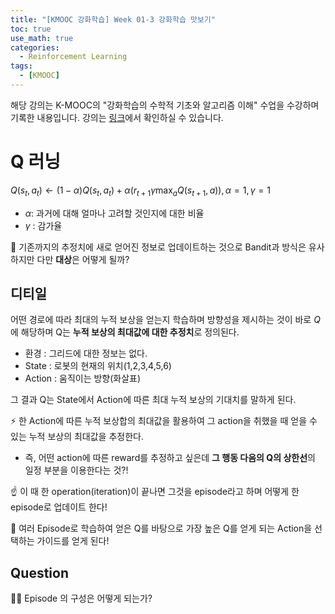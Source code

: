 ```yaml
---
title: "[KMOOC 강화학습] Week 01-3 강화학습 맛보기"
toc: true
use_math: true
categories:
  - Reinforcement Learning
tags:
  - [KMOOC]
---
```


해당 강의는 K-MOOC의 "강화학습의 수학적 기초와 알고리즘 이해" 수업을 수강하며 기록한 내용입니다. 강의는 [링크](http://www.kmooc.kr/courses/course-v1:KoreaUnivK+ku_ai_002+2020_A44/course/)에서 확인하실 수 있습니다.

# Q 러닝

$Q(s_{t},a_{t}) \gets (1-\alpha)Q(s_{t},a_{t}) + \alpha(r_{t+1} \gamma \max_{a} Q(s_{t+1},a)), \alpha=1, \gamma=1$

- $\alpha$: 과거에 대해 얼마나 고려할 것인지에 대한 비율
- $\gamma$ : 감가율

🌟 기존까지의 추정치에 새로 얻어진 정보로 업데이트하는 것으로 Bandit과 방식은 유사하지만 다만 **대상**은 어떻게 될까?

## 디티일 

어떤 경로에 따라 최대의 누적 보상을 얻는지 학습하며 방향성을 제시하는 것이 바로 $Q$에 해당하며 Q는 **누적 보상의 최대값에 대한 추정치**로 정의된다.

- 환경 : 그리드에 대한 정보는 없다.
- State : 로봇의 현재의 위치(1,2,3,4,5,6)
- Action : 움직이는 방향(화살표)

그 결과 Q는 State에서 Action에 따른 최대 누적 보상의 기대치를 말하게 된다. 

⚡ 한 Action에 따른 누적 보상합의 최대값을 활용하여 그 action을 취했을 때 얻을 수 있는 누적 보상의 최대값을 추정한다.
  - 즉, 어떤 action에 따른 reward를 추정하고 싶은데 **그 행동 다음의 Q의 상한선**의 일정 부분을 이용한다는 것?!

☝ 이 때 한 operation(iteration)이 끝나면 그것을 episode라고 하며 어떻게 한 episode로 업데이트 한다!

🌟 여러 Episode로 학습하여 얻은 Q를 바탕으로 가장 높은 Q를 얻게 되는 Action을 선택하는 가이드를 얻게 된다!

## Question

🙋‍♂️ Episode 의 구성은 어떻게 되는가?